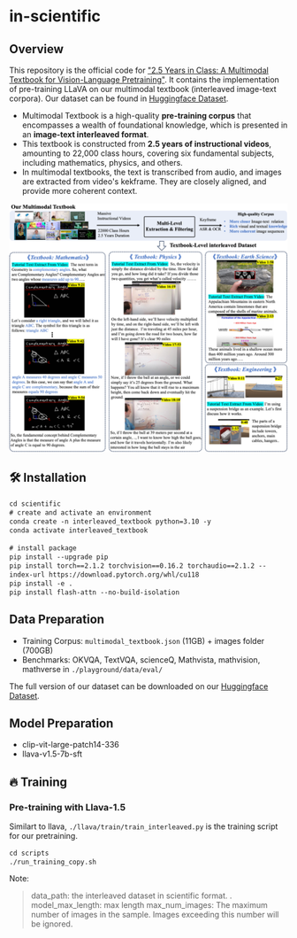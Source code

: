 # in-scientific

## Overview

This repository is the official code for ["2.5 Years in Class: A Multimodal Textbook for Vision-Language Pretraining"](https://arxiv.org/abs/2501.00958). It contains the implementation of pre-training LLaVA on our multimodal textbook (interleaved image-text corpora). Our dataset can be found in [Huggingface Dataset](https://huggingface.co/datasets/DAMO-NLP-SG/multimodal_textbook).

- Multimodal Textbook is a high-quality **pre-training corpus** that encompasses a wealth of foundational knowledge, which is presented in an **image-text interleaved format**.
- This textbook is constructed from **2.5 years of instructional videos**, amounting to 22,000 class hours, covering six fundamental subjects, including mathematics, physics, and others. 
- In multimodal textbooks, the text is transcribed from audio, and images are extracted from video's kekframe. They are closely aligned, and provide more coherent context.  
  


<img src="./src/page_fig.png" alt="Image" style="width: 900px;">  

## 🛠️ Installation

```
cd scientific
# create and activate an environment
conda create -n interleaved_textbook python=3.10 -y
conda activate interleaved_textbook

# install package
pip install --upgrade pip  
pip install torch==2.1.2 torchvision==0.16.2 torchaudio==2.1.2 --index-url https://download.pytorch.org/whl/cu118  
pip install -e .
pip install flash-attn --no-build-isolation
```


## Data Preparation
- Training Corpus: `multimodal_textbook.json` (11GB) + images folder (700GB)
- Benchmarks: OKVQA, TextVQA, scienceQ, Mathvista, mathvision, mathverse  in `./playground/data/eval/`

The full version of our dataset can be downloaded on our [Huggingface Dataset](https://huggingface.co/datasets/DAMO-NLP-SG/multimodal_textbook).


## Model Preparation
- clip-vit-large-patch14-336
- llava-v1.5-7b-sft

  
## 🔥 Training

### Pre-training with Llava-1.5
Similart to llava, `./llava/train/train_interleaved.py` is the training script for our pretraining.

```
cd scripts
./run_training_copy.sh
```
Note: 
> data_path: the interleaved dataset in scientific format. .
model_max_length: max length
max_num_images: The maximum number of images in the sample. Images exceeding this number will be ignored. 

```

